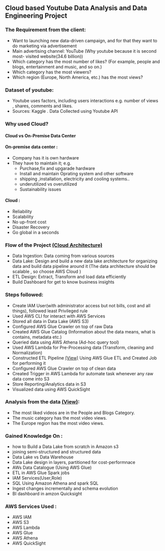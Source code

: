 ## Cloud based Youtube Data Analysis and Data Engineering Project

### The  Requirement from the client:
- Want to launching new data-driven campaign, and for that they want to do marketing via advertisement 
- Main advertising channel: YouTube (Why youtube because it is second most- visited website(34.6 billion))
- Which category has the most number of likes? (For example, people and blogs, entertainment and music, and so on.)
- Which category has the most viewers?
- Which region (Europe, North America, etc.) has the most views?

### Dataset of youtube:
- Youtube uses factors, including users interactions
  e.g. number of views , shares,  comments and likes.
- Sources: Kaggle . Data Collected using Youtube API

### Why used Cloud?

#### Cloud vs On-Premise Data Center

#### On-premise data center :
- Company has it is own hardware
- They have to maintain it;
  e.g.
    - Purchase,fix and upgarade hardware
    - Install and maintain Oprating system and other software 
    - shipping ,installation, electricity and cooling systems..
    - underutilized vs overutilized
    - Sustainability issues 

#### Cloud :
- Reliability 
- Scalability
- No up-front cost
- Disaster Recovery
- Go global in a seconds   

### Flow of the Project [(Cloud Architecture)](https://github.com/Akshaytank007/Cloud-based-Youtube-Data-Analysis-and-Data-Engineering-Project/blob/main/Diagrams/Diagram.png)
- Data Ingestion: Data coming from various sources 
- Data Lake: Design and build a new data lake architecture for organizing data and build data pipeline around it (The data architecture should be scalable , so choose AWS Cloud )
- ETL Design: Extract, Transform and load data efficiently
- Build Dashboard for get to know business insights

### Steps followed:

- Create IAM User(with administrator access but not bills, cost and all things), followed least Privileged  rule
- Used AWS CLI for interact with AWS Services
- Stored all data in Data Lake (AWS S3)
- Configured AWS Glue Crawler  on top of raw Data
- Created AWS Glue Catalog (Information about the data means, what is contains, metadata etc.)
- Queried data using AWS Athena (Ad-hoc query tool)
- Used AWS Lambda for Pre-Processing data (Transform, cleaning and Normalization) 
- Constructed ETL Pipeline [(View)](https://github.com/Manav-56/Cloud-based-Youtube-Data-Analysis-and-Data-Engineering-Project/blob/main/Diagrams/ETL%20AWS%20Glue.png) Using AWS Glue ETL and Created Job for performing it
- Configured AWS Glue Crawler on top of clean data 
- Created Trigger in AWS Lambda for automate task whenever any raw data come into S3
- Store Reporting/Analytics data in S3
- Visualized data using AWS QuickSight 

### Analysis from the data [(View)](https://github.com/Manav-56/Cloud-based-Youtube-Data-Analysis-and-Data-Engineering-Project/blob/main/Diagrams/Dashboard.jpg):

- The most liked videos are in the People and Blogs Category.
- The music category has the most video views.
- The Europe region has the most video views.

### Gained Knowledge On :

- how to Build a Data Lake from scratch in Amazon s3 
- joining semi-structured and structured data
- Data Lake vs Data Warehouse
- Data Lake design in layers, partitioned for cost-performnace 
- AWs Data Catalogue (Using AWS Glue)
- ETL in AWS Glue Spark jobs
- IAM Services(User,Role)
- SQL Using Amazon Athena and spark SQL
- Ingest changes incrementally and schema evolution 
- BI dashboard in amzon Quicksight

### AWS Services Used :

- AWS IAM
- AWS S3
- AWS Lambda
- AWS Glue
- AWS Athena
- AWS QuickSight

